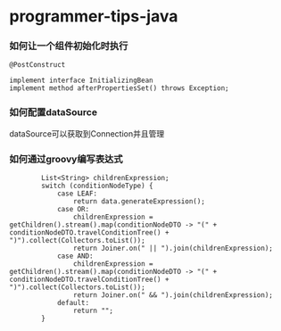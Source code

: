 # programmer-tips-java

### 如何让一个组件初始化时执行

```java=
@PostConstruct
```


```java=
implement interface InitializingBean
implement method afterPropertiesSet() throws Exception;
```

### 如何配置dataSource
dataSource可以获取到Connection并且管理

### 如何通过groovy编写表达式
```java=
        List<String> childrenExpression;
        switch (conditionNodeType) {
            case LEAF:
                return data.generateExpression();
            case OR:
                childrenExpression = getChildren().stream().map(conditionNodeDTO -> "(" + conditionNodeDTO.travelConditionTree() + ")").collect(Collectors.toList());
                return Joiner.on(" || ").join(childrenExpression);
            case AND:
                childrenExpression = getChildren().stream().map(conditionNodeDTO -> "(" + conditionNodeDTO.travelConditionTree() + ")").collect(Collectors.toList());
                return Joiner.on(" && ").join(childrenExpression);
            default:
                return "";
        }

```

